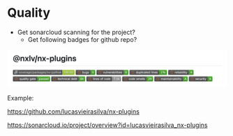 # Quality

- Get sonarcloud scanning for the project?
    - Get following badges for github repo?

![](./img/sonarcloud-badges.png)

Example:

https://github.com/lucasvieirasilva/nx-plugins

https://sonarcloud.io/project/overview?id=lucasvieirasilva_nx-plugins